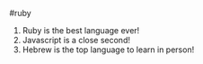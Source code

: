 #ruby

1. Ruby is the best language ever!
2. Javascript is a close second!
3. Hebrew is the top language to learn in person!